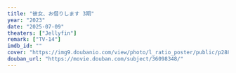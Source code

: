 ```yaml
---
title: "彼女、お借りします 3期"
year: "2023"
date: "2025-07-09"
theaters: ["Jellyfin"]
remark: ["TV-14"]
imdb_id: ""
cover: "https://img9.doubanio.com/view/photo/l_ratio_poster/public/p2888859104.jpg"
douban_url: "https://movie.douban.com/subject/36098348/"
---
```

